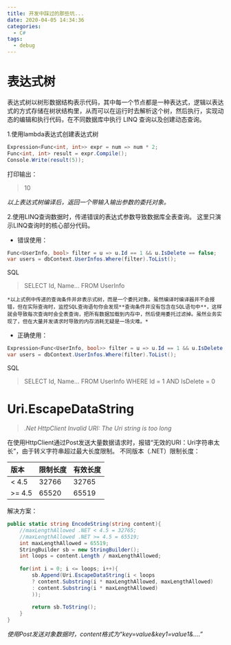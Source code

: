 ```yaml
---
title: 开发中踩过的那些坑...
date: 2020-04-05 14:34:36
categories:
  - C#
tags:
  - debug
---
```

# 表达式树
表达式树以树形数据结构表示代码，其中每一个节点都是一种表达式，逻辑以表达式的方式存储在树状结构里，从而可以在运行时去解析这个树，然后执行，实现动态的编辑和执行代码，在不同数据库中执行 LINQ 查询以及创建动态查询。
<!--more -->
1.使用lambda表达式创建表达式树
``` C#
Expression<Func<int, int>> expr = num => num * 2;
Func<int, int> result = expr.Compile();
Console.Write(result(5));
```
打印输出：
> 10

*以上表达式树编译后，返回一个带输入输出参数的委托对象。*

2.使用LINQ查询数据时，传递错误的表达式参数导致数据库全表查询。
这里只演示LINQ查询时的核心部分代码。
- 错误使用：
``` C#
Func<UserInfo, bool> filter = u => u.Id == 1 && u.IsDelete == false;
var users = dbContext.UserInfos.Where(filter).ToList();
```
SQL
> SELECT Id, Name... FROM UserInfo

	*以上式例中传递的查询条件并非表示式树，而是一个委托对象。虽然编译时编译器并不会报错，但在实际查询时，监控SQL查询语句你会发现**查询条件并没有包含在SQL语句中**，这样就会导致每次查询时会全表查询，把所有数据加载到内存中，然后使用委托过滤掉。虽然业务实现了，但在大量并发请求时导致的内存消耗无疑是一场灾难。*
	
- 正确使用：
``` C#
Expression<Func<UserInfo, bool>> filter = u => u.Id == 1 && u.IsDelete == false;
var users = dbContext.UserInfos.Where(filter).ToList();
```
SQL
> SELECT Id, Name... FROM UserInfo WHERE Id = 1 AND IsDelete = 0

# Uri.EscapeDataString
> *.Net HttpClient Invalid URI: The Uri string is too long*

在使用HttpClient通过Post发送大量数据请求时，报错“无效的URI：Uri字符串太长”，由于转义字符串超过最大长度限制。
不同版本（.NET）限制长度：

| 版本  | 限制长度  | 有效长度  |
| :------------ | :------------ | :------------ |
|  < 4.5   |  32766  | 32765   |
|  >= 4.5 | 65520   | 65519   |
解决方案：
``` C#
public static string EncodeString(string content){
	//maxLengthAllowed .NET < 4.5 = 32765;
    //maxLengthAllowed .NET >= 4.5 = 65519;
	int maxLengthAllowed = 65519;
    StringBuilder sb = new StringBuilder();
	int loops = content.Length / maxLengthAllowed;
	
	for(int i = 0; i <= loops; i++){
		sb.Append(Uri.EscapeDataString(i < loops 
		? content.Substring(i * maxLengthAllowed, maxLengthAllowed)
		: content.Substring(i * maxLengthAllowed)
		));
		
		return sb.ToString();
	}
}

```
*使用Post发送对象数据时，content格式为“key=value&key1=value1&....”*